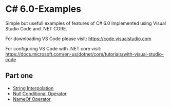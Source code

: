 # C# 6.0-Examples
Simple but usefull examples of features of C# 6.0 Implemented using Visual Studio Code and .NET CORE.

For downloading VS Code please visit: https://code.visualstudio.com

For configuring VS Code with .NET core visit: https://docs.microsoft.com/en-us/dotnet/core/tutorials/with-visual-studio-code

## Part one
* [String Interpolation](https://docs.microsoft.com/en-us/dotnet/csharp/language-reference/keywords/interpolated-strings)
* [Null Conditional Operator](https://docs.microsoft.com/en-us/dotnet/csharp/language-reference/operators/null-conditional-operators)
* [NameOf Operator](https://docs.microsoft.com/en-us/dotnet/csharp/language-reference/keywords/nameof)
